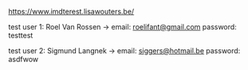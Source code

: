 https://www.imdterest.lisawouters.be/

test user 1: Roel Van Rossen -> email: roelifant@gmail.com  password: testtest

test user 2: Sigmund Langnek -> email: siggers@hotmail.be  password: asdfwow